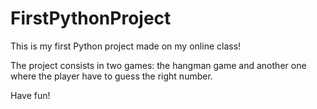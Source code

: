 # FirstPythonProject
This is my first Python project made on my online class!

The project consists in two games: the hangman game and another one where the player have to guess the right number.

Have fun!
